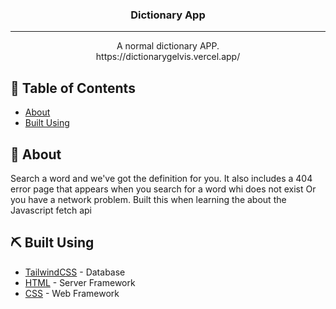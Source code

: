 <h3 align="center">Dictionary App</h3>


---

<p align="center"> A normal dictionary APP.
    <br> https://dictionarygelvis.vercel.app/
</p>

## 📝 Table of Contents

- [About](#about)
- [Built Using](#built_using)

## 🧐 About <a name = "about"></a>

Search a word and we've got the definition for you. 
It also includes a 404 error page that appears when you search for a word whi does not exist
Or you have a network problem. Built this when learning the about the Javascript fetch api

## ⛏️ Built Using <a name = "built_using"></a>

- [TailwindCSS](https://tailwindcss.com) - Database
- [HTML](https://developer.mozilla.org/) - Server Framework
- [CSS](https://developer.mozilla.org/) - Web Framework

